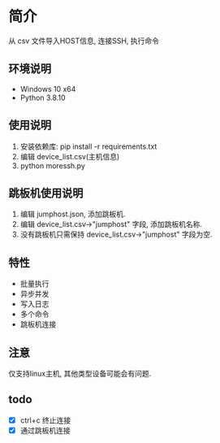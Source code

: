 # 简介

从 csv 文件导入HOST信息, 连接SSH, 执行命令

## 环境说明

- Windows 10 x64
- Python 3.8.10

## 使用说明

1. 安装依赖库: pip install -r requirements.txt
2. 编辑 device_list.csv(主机信息)
3. python moressh.py

## 跳板机使用说明

1. 编辑 jumphost.json, 添加跳板机.
2. 编辑 device_list.csv->"jumphost" 字段, 添加跳板机名称.
3. 没有跳板机只需保持 device_list.csv->"jumphost" 字段为空.

## 特性

- 批量执行
- 异步并发
- 写入日志
- 多个命令
- 跳板机连接

## 注意

仅支持linux主机, 其他类型设备可能会有问题.

## todo

- [X] ctrl+c 终止连接
- [X] 通过跳板机连接
